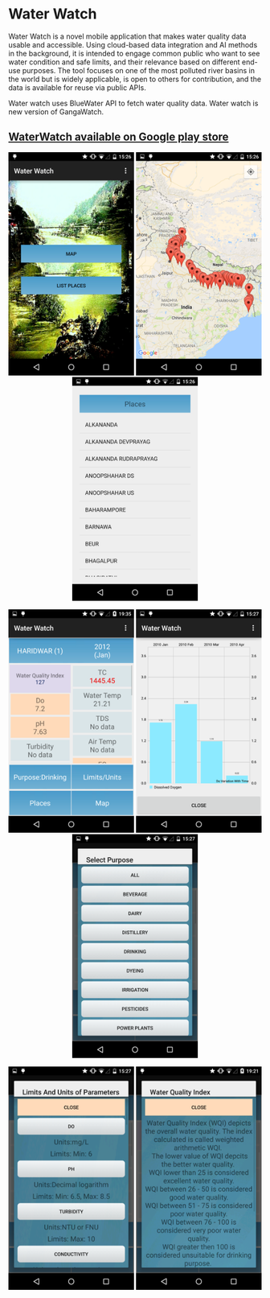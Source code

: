# Water Watch


Water Watch is a novel mobile application that makes water quality data usable and accessible. Using cloud-based data integration and AI methods in the background, it is intended to engage common  public who want to see water condition and safe limits, and their relevance based on different end-use purposes. The tool focuses on one of the most polluted river basins in the world but is widely applicable, is open to others for contribution, and the data is  available for reuse via public APIs.

Water watch uses BlueWater API to fetch water quality data. Water watch is new version of GangaWatch.

## [WaterWatch available on Google play store](https://play.google.com/store/apps/details?id=com.research.waterwatch)

<p align="center">
  <img src="screenshots/1.png" width="250"/>
  <img src="screenshots/2.png" width="250"/>
  <img src="screenshots/3.png" width="250"/>
</p>

<p align="center">
  <img src="screenshots/4.png" width="250"/>
  <img src="screenshots/5.png" width="250"/>
  <img src="screenshots/6.png" width="250"/>
</p>

<p align="center">
  <img src="screenshots/7.png" width="250"/>
  <img src="screenshots/8.png" width="250"/>
</p>

